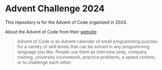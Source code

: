 # Advent Challenge 2024

This repository is for the Advent of Code organised in 2024.

About the Advent of Code from their [website](https://adventofcode.com/2024/about):
> Advent of Code is an Advent calendar of small programming puzzles for a variety of skill levels that can be solved in any programming language you like. People use them as interview prep, company training, university coursework, practice problems, a speed contest, or to challenge each other.
